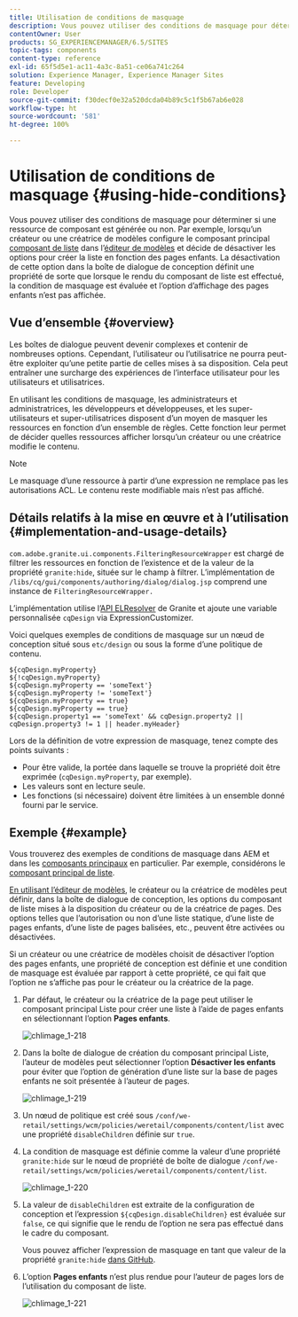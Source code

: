 ```yaml
---
title: Utilisation de conditions de masquage
description: Vous pouvez utiliser des conditions de masquage pour déterminer si une ressource de composant est générée ou non.
contentOwner: User
products: SG_EXPERIENCEMANAGER/6.5/SITES
topic-tags: components
content-type: reference
exl-id: 65f5d5e1-ac11-4a3c-8a51-ce06a741c264
solution: Experience Manager, Experience Manager Sites
feature: Developing
role: Developer
source-git-commit: f30decf0e32a520dcda04b89c5c1f5b67ab6e028
workflow-type: ht
source-wordcount: '581'
ht-degree: 100%

---
```


# Utilisation de conditions de masquage {#using-hide-conditions}

Vous pouvez utiliser des conditions de masquage pour déterminer si une ressource de composant est générée ou non. Par exemple, lorsqu’un créateur ou une créatrice de modèles configure le composant principal [composant de liste](https://experienceleague.adobe.com/docs/experience-manager-core-components/using/wcm-components/list.html?lang=fr) dans l’[éditeur de modèles](/help/sites-authoring/templates.md) et décide de désactiver les options pour créer la liste en fonction des pages enfants. La désactivation de cette option dans la boîte de dialogue de conception définit une propriété de sorte que lorsque le rendu du composant de liste est effectué, la condition de masquage est évaluée et l’option d’affichage des pages enfants n’est pas affichée.

## Vue d’ensemble {#overview}

Les boîtes de dialogue peuvent devenir complexes et contenir de nombreuses options. Cependant, l’utilisateur ou l’utilisatrice ne pourra peut-être exploiter qu’une petite partie de celles mises à sa disposition. Cela peut entraîner une surcharge des expériences de l’interface utilisateur pour les utilisateurs et utilisatrices.

En utilisant les conditions de masquage, les administrateurs et administratrices, les développeurs et développeuses, et les super-utilisateurs et super-utilisatrices disposent d’un moyen de masquer les ressources en fonction d’un ensemble de règles. Cette fonction leur permet de décider quelles ressources afficher lorsqu’un créateur ou une créatrice modifie le contenu.

>[!NOTE]
>
>Le masquage d’une ressource à partir d’une expression ne remplace pas les autorisations ACL. Le contenu reste modifiable mais n’est pas affiché.

## Détails relatifs à la mise en œuvre et à l’utilisation {#implementation-and-usage-details}

`com.adobe.granite.ui.components.FilteringResourceWrapper` est chargé de filtrer les ressources en fonction de l’existence et de la valeur de la propriété `granite:hide`, située sur le champ à filtrer. L’implémentation de `/libs/cq/gui/components/authoring/dialog/dialog.jsp` comprend une instance de `FilteringResourceWrapper.`

L’implémentation utilise l’[API ELResolver](https://developer.adobe.com/experience-manager/reference-materials/6-5/granite-ui/api/jcr_root/libs/granite/ui/docs/server/el.html?lang=fr) de Granite et ajoute une variable personnalisée `cqDesign` via ExpressionCustomizer.

Voici quelques exemples de conditions de masquage sur un nœud de conception situé sous `etc/design` ou sous la forme d’une politique de contenu.

```
${cqDesign.myProperty}
${!cqDesign.myProperty}
${cqDesign.myProperty == 'someText'}
${cqDesign.myProperty != 'someText'}
${cqDesign.myProperty == true}
${cqDesign.myProperty == true}
${cqDesign.property1 == 'someText' && cqDesign.property2 || cqDesign.property3 != 1 || header.myHeader}
```

Lors de la définition de votre expression de masquage, tenez compte des points suivants :

* Pour être valide, la portée dans laquelle se trouve la propriété doit être exprimée (`cqDesign.myProperty`, par exemple).
* Les valeurs sont en lecture seule.
* Les fonctions (si nécessaire) doivent être limitées à un ensemble donné fourni par le service.

## Exemple {#example}

Vous trouverez des exemples de conditions de masquage dans AEM et dans les [composants principaux](https://experienceleague.adobe.com/docs/experience-manager-core-components/using/introduction.html?lang=fr) en particulier. Par exemple, considérons le [composant principal de liste](https://experienceleague.adobe.com/docs/experience-manager-core-components/using/wcm-components/list.html?lang=fr).

[En utilisant l’éditeur de modèles](/help/sites-authoring/templates.md), le créateur ou la créatrice de modèles peut définir, dans la boîte de dialogue de conception, les options du composant de liste mises à la disposition du créateur ou de la créatrice de pages. Des options telles que l’autorisation ou non d’une liste statique, d’une liste de pages enfants, d’une liste de pages balisées, etc., peuvent être activées ou désactivées.

Si un créateur ou une créatrice de modèles choisit de désactiver l’option des pages enfants, une propriété de conception est définie et une condition de masquage est évaluée par rapport à cette propriété, ce qui fait que l’option ne s’affiche pas pour le créateur ou la créatrice de la page.

1. Par défaut, le créateur ou la créatrice de la page peut utiliser le composant principal Liste pour créer une liste à l’aide de pages enfants en sélectionnant l’option **Pages enfants**.

   ![chlimage_1-218](assets/chlimage_1-218.png)

1. Dans la boîte de dialogue de création du composant principal Liste, l’auteur de modèles peut sélectionner l’option **Désactiver les enfants** pour éviter que l’option de génération d’une liste sur la base de pages enfants ne soit présentée à l’auteur de pages.

   ![chlimage_1-219](assets/chlimage_1-219.png)

1. Un nœud de politique est créé sous `/conf/we-retail/settings/wcm/policies/weretail/components/content/list` avec une propriété `disableChildren` définie sur `true`.
1. La condition de masquage est définie comme la valeur d’une propriété `granite:hide` sur le nœud de propriété de boîte de dialogue `/conf/we-retail/settings/wcm/policies/weretail/components/content/list`.

   ![chlimage_1-220](assets/chlimage_1-220.png)

1. La valeur de `disableChildren` est extraite de la configuration de conception et l’expression `${cqDesign.disableChildren}` est évaluée sur `false`, ce qui signifie que le rendu de l’option ne sera pas effectué dans le cadre du composant.

   Vous pouvez afficher l’expression de masquage en tant que valeur de la propriété `granite:hide` [dans GitHub](https://github.com/adobe/aem-core-wcm-components/blob/main/content/src/content/jcr_root/apps/core/wcm/components/list/v1/list/_cq_dialog/.content.xml#L40).

1. L’option **Pages enfants** n’est plus rendue pour l’auteur de pages lors de l’utilisation du composant de liste.

   ![chlimage_1-221](assets/chlimage_1-221.png)
